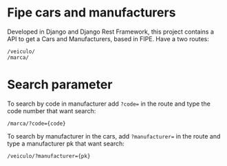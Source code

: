 # Fipe cars and manufacturers
Developed in Django and Django Rest Framework, this project contains a API to get a Cars and Manufacturers, based in FIPE. Have a two routes:

    /veiculo/    
    /marca/    

# Search parameter

To search by code in manufacturer add `?code=` in the route and type the code number that want search:

    /marca/?code={code}

To search by manufacturer in the cars, add  `?manufacturer=` in the route and type a manufacturer pk that want search:

    /veiculo/?manufacturer={pk}


